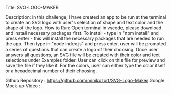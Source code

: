 Title: 
SVG-LOGO-MAKER


Description:
In this challenge, I have created an app to be run at the terminal to create an SVG logo with user's selection of shape and text color and the shape of the logo.
How to Run:
Open terminal in vscode, please download and install necessary packages first. To install - type in "npm install" and press enter - this will install the necessary packages that are needed to run the app. Then type in "node index.js" and press enter, user will be prompted a series of questions that can create a logo of their choosing. Once user answers all questions, an SVG file will be created with their color and text selections under Examples folder. User can click on this file for preview and save the file if they like it. For the colors, user can either type the color itself or a hexadecimal number of their choosing.

Github Repository : https://github.com/minikozort/SVG-Logo-Maker
Google Mock-up Video : 

